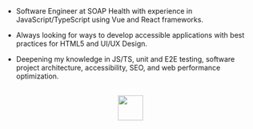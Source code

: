 ##

- Software Engineer at SOAP Health with experience in JavaScript/TypeScript using Vue and React frameworks.
  
- Always looking for ways to develop accessible applications with best practices for HTML5 and UI/UX Design.

- Deepening my knowledge in JS/TS, unit and E2E testing, software project architecture, accessibility, SEO, and web performance optimization.
  
##
  
<div align="center"> 
  <a alt="Linkedin" href="https://www.linkedin.com/in/anybuss/"><img width="50px" height="50px" src="https://cdn.jsdelivr.net/gh/devicons/devicon/icons/linkedin/linkedin-original.svg"></a>
</div>
  
##
